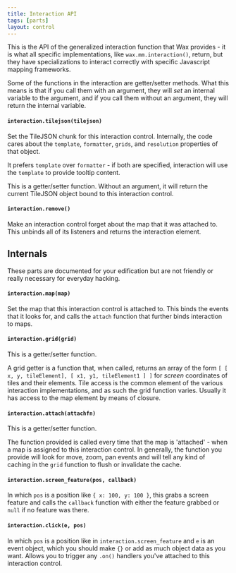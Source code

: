 ```yaml
---
title: Interaction API
tags: [parts]
layout: control
---
```


This is the API of the generalized interaction function
that Wax provides - it is what all specific implementations, like
`wax.mm.interaction()`, return, but they have specializations
to interact correctly with specific Javascript mapping frameworks.

Some of the functions in the interaction are getter/setter methods.
What this means is that if you call them with an argument, they will
_set_ an internal variable to the argument, and if you call them
without an argument, they will return the internal variable.

#### `interaction.tilejson(tilejson)`

Set the TileJSON chunk for this interaction control. Internally,
the code cares about the `template`, `formatter`, `grids`,
and `resolution` properties of that object.

It prefers `template` over `formatter` - if both are specified,
interaction will use the `template` to provide tooltip content.

This is a getter/setter function. Without an argument, it will
return the current TileJSON object bound to this interaction
control.

#### `interaction.remove()`

Make an interaction control forget about the map that it
was attached to. This unbinds all of its listeners and
returns the interaction element.

## Internals

These parts are documented for your edification but
are not friendly or really necessary for everyday hacking.

#### `interaction.map(map)`

Set the map that this interaction control is attached to.
This binds the events that it looks for, and calls the `attach`
function that further binds interaction to maps.

#### `interaction.grid(grid)`

This is a getter/setter function.

A grid getter is a function that, when called, returns
an array of the form `[ [ x, y, tileElement], [ x1, y1, tileElement1 ] ]`
for _screen_ coordinates of tiles and their elements. Tile access
is the common element of the various interaction implementations,
and as such the grid function varies. Usually it has access to
the map element by means of closure.

#### `interaction.attach(attachfn)`

This is a getter/setter function.

The function provided is called every time that the map
is 'attached' - when a map is assigned to this interaction control.
In generally, the function you provide will look for move,
zoom, pan events and will tell any kind of caching in the
`grid` function to flush or invalidate the cache.

#### `interaction.screen_feature(pos, callback)`

In which `pos` is a position like `{ x: 100, y: 100 }`,
this grabs a screen feature and calls the `callback` function
with either the feature grabbed or `null` if no feature was
there.

#### `interaction.click(e, pos)`

In which `pos` is a position like in `interaction.screen_feature`
and `e` is an event object, which you should make `{}` or add
as much object data as you want. Allows you to trigger any
`.on()` handlers you've attached to this interaction control.
